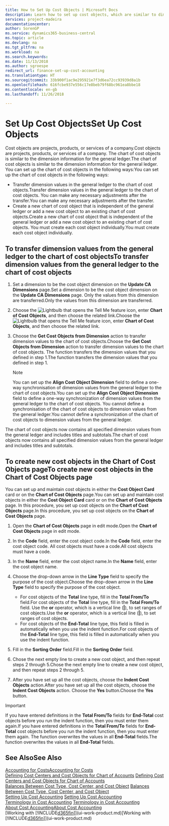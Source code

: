 ```yaml
---
title: How to Set Up Cost Objects | Microsoft Docs
description: Learn how to set up cost objects, which are similar to dimensions for the general ledger.
services: project-madeira
documentationcenter: 
author: SorenGP
ms.service: dynamics365-business-central
ms.topic: article
ms.devlang: na
ms.tgt_pltfrm: na
ms.workload: na
ms.search.keywords: 
ms.date: 11/13/2018
ms.author: sgroespe
redirect_url: finance-set-up-cost-accounting
ms.translationtype: HT
ms.sourcegitcommit: 33b900f1ac9e295921e7f3d6ea72cc93939d8a1b
ms.openlocfilehash: 616fcbe937e556c17e8beb79f68bc961ea8bbe18
ms.contentlocale: en-gb
ms.lasthandoff: 11/26/2018

---
```

# <a name="set-up-cost-objects"></a><span data-ttu-id="d26dd-103">Set Up Cost Objects</span><span class="sxs-lookup"><span data-stu-id="d26dd-103">Set Up Cost Objects</span></span>
<span data-ttu-id="d26dd-104">Cost objects are projects, products, or services of a company.</span><span class="sxs-lookup"><span data-stu-id="d26dd-104">Cost objects are projects, products, or services of a company.</span></span> <span data-ttu-id="d26dd-105">The chart of cost objects is similar to the dimension information for the general ledger.</span><span class="sxs-lookup"><span data-stu-id="d26dd-105">The chart of cost objects is similar to the dimension information for the general ledger.</span></span> <span data-ttu-id="d26dd-106">You can set up the chart of cost objects in the following ways:</span><span class="sxs-lookup"><span data-stu-id="d26dd-106">You can set up the chart of cost objects in the following ways:</span></span>  

* <span data-ttu-id="d26dd-107">Transfer dimension values in the general ledger to the chart of cost objects.</span><span class="sxs-lookup"><span data-stu-id="d26dd-107">Transfer dimension values in the general ledger to the chart of cost objects.</span></span> <span data-ttu-id="d26dd-108">You can make any necessary adjustments after the transfer.</span><span class="sxs-lookup"><span data-stu-id="d26dd-108">You can make any necessary adjustments after the transfer.</span></span>  
* <span data-ttu-id="d26dd-109">Create a new chart of cost object that is independent of the general ledger or add a new cost object to an existing chart of cost objects.</span><span class="sxs-lookup"><span data-stu-id="d26dd-109">Create a new chart of cost object that is independent of the general ledger or add a new cost object to an existing chart of cost objects.</span></span> <span data-ttu-id="d26dd-110">You must create each cost object individually.</span><span class="sxs-lookup"><span data-stu-id="d26dd-110">You must create each cost object individually.</span></span>  

## <a name="to-transfer-dimension-values-from-the-general-ledger-to-the-chart-of-cost-objects"></a><span data-ttu-id="d26dd-111">To transfer dimension values from the general ledger to the chart of cost objects</span><span class="sxs-lookup"><span data-stu-id="d26dd-111">To transfer dimension values from the general ledger to the chart of cost objects</span></span>  
1.  <span data-ttu-id="d26dd-112">Set a dimension to be the cost object dimension on the **Update CA Dimensions** page.</span><span class="sxs-lookup"><span data-stu-id="d26dd-112">Set a dimension to be the cost object dimension on the **Update CA Dimensions** page.</span></span> <span data-ttu-id="d26dd-113">Only the values from this dimension are transferred.</span><span class="sxs-lookup"><span data-stu-id="d26dd-113">Only the values from this dimension are transferred.</span></span>  
2.  <span data-ttu-id="d26dd-114">Choose the ![Lightbulb that opens the Tell Me feature](media/ui-search/search_small.png "Tell me what you want to do") icon, enter **Chart of Cost Objects**, and then choose the related link.</span><span class="sxs-lookup"><span data-stu-id="d26dd-114">Choose the ![Lightbulb that opens the Tell Me feature](media/ui-search/search_small.png "Tell me what you want to do") icon, enter **Chart of Cost Objects**, and then choose the related link.</span></span>  
3.  <span data-ttu-id="d26dd-115">Choose the **Get Cost Objects from Dimension** action to transfer dimension values to the chart of cost objects.</span><span class="sxs-lookup"><span data-stu-id="d26dd-115">Choose the **Get Cost Objects from Dimension** action to transfer dimension values to the chart of cost objects.</span></span> <span data-ttu-id="d26dd-116">The function transfers the dimension values that you defined in step 1.</span><span class="sxs-lookup"><span data-stu-id="d26dd-116">The function transfers the dimension values that you defined in step 1.</span></span>  

    > [!NOTE]  
    >  <span data-ttu-id="d26dd-117">You can set up the **Align Cost Object Dimension**  field to define a one-way synchronisation of dimension values from the general ledger to the chart of cost objects.</span><span class="sxs-lookup"><span data-stu-id="d26dd-117">You can set up the **Align Cost Object Dimension**  field to define a one-way synchronization of dimension values from the general ledger to the chart of cost objects.</span></span> <span data-ttu-id="d26dd-118">You cannot define a synchronisation of the chart of cost objects to dimension values from the general ledger.</span><span class="sxs-lookup"><span data-stu-id="d26dd-118">You cannot define a synchronization of the chart of cost objects to dimension values from the general ledger.</span></span>  

<span data-ttu-id="d26dd-119">The chart of cost objects now contains all specified dimension values from the general ledger and includes titles and subtotals.</span><span class="sxs-lookup"><span data-stu-id="d26dd-119">The chart of cost objects now contains all specified dimension values from the general ledger and includes titles and subtotals.</span></span>  

## <a name="to-create-new-cost-objects-in-the-chart-of-cost-objects-page"></a><span data-ttu-id="d26dd-120">To create new cost objects in the Chart of Cost Objects page</span><span class="sxs-lookup"><span data-stu-id="d26dd-120">To create new cost objects in the Chart of Cost Objects page</span></span>  
<span data-ttu-id="d26dd-121">You can set up and maintain cost objects in either the **Cost Object Card** card or on the **Chart of Cost Objects** page.</span><span class="sxs-lookup"><span data-stu-id="d26dd-121">You can set up and maintain cost objects in either the **Cost Object Card** card or on the **Chart of Cost Objects** page.</span></span> <span data-ttu-id="d26dd-122">In this procedure, you set up cost objects on the **Chart of Cost Objects** page.</span><span class="sxs-lookup"><span data-stu-id="d26dd-122">In this procedure, you set up cost objects on the **Chart of Cost Objects** page.</span></span>  

1.  <span data-ttu-id="d26dd-123">Open the **Chart of Cost Objects** page in edit mode.</span><span class="sxs-lookup"><span data-stu-id="d26dd-123">Open the **Chart of Cost Objects** page in edit mode.</span></span>  
2.  <span data-ttu-id="d26dd-124">In the **Code** field, enter the cost object code.</span><span class="sxs-lookup"><span data-stu-id="d26dd-124">In the **Code** field, enter the cost object code.</span></span> <span data-ttu-id="d26dd-125">All cost objects must have a code.</span><span class="sxs-lookup"><span data-stu-id="d26dd-125">All cost objects must have a code.</span></span>  
3.  <span data-ttu-id="d26dd-126">In the **Name** field, enter the cost object name.</span><span class="sxs-lookup"><span data-stu-id="d26dd-126">In the **Name** field, enter the cost object name.</span></span>  
4.  <span data-ttu-id="d26dd-127">Choose the drop-down arrow in the **Line Type** field to specify the purpose of the cost object.</span><span class="sxs-lookup"><span data-stu-id="d26dd-127">Choose the drop-down arrow in the **Line Type** field to specify the purpose of the cost object.</span></span>  

    * <span data-ttu-id="d26dd-128">For cost objects of the **Total** line type, fill in the **Total From/To** field.</span><span class="sxs-lookup"><span data-stu-id="d26dd-128">For cost objects of the **Total** line type, fill in the **Total From/To** field.</span></span> <span data-ttu-id="d26dd-129">Use the **or** operator, which is a vertical line (**&#124;**), to set ranges of cost objects.</span><span class="sxs-lookup"><span data-stu-id="d26dd-129">Use the **or** operator, which is a vertical line (**&#124;**), to set ranges of cost objects.</span></span>  
    * <span data-ttu-id="d26dd-130">For cost objects of the **End-Total** line type, this field is filled in automatically when you use  the indent function.</span><span class="sxs-lookup"><span data-stu-id="d26dd-130">For cost objects of the **End-Total** line type, this field is filled in automatically when you use  the indent function.</span></span>  
5.  <span data-ttu-id="d26dd-131">Fill in the **Sorting Order** field.</span><span class="sxs-lookup"><span data-stu-id="d26dd-131">Fill in the **Sorting Order** field.</span></span>  
6.  <span data-ttu-id="d26dd-132">Chose the next empty line to create a new cost object, and then repeat steps 2 through 5.</span><span class="sxs-lookup"><span data-stu-id="d26dd-132">Chose the next empty line to create a new cost object, and then repeat steps 2 through 5.</span></span>  
7.  <span data-ttu-id="d26dd-133">After you have set up all the cost objects, choose the **Indent Cost Objects** action.</span><span class="sxs-lookup"><span data-stu-id="d26dd-133">After you have set up all the cost objects, choose the **Indent Cost Objects** action.</span></span> <span data-ttu-id="d26dd-134">Choose the **Yes** button.</span><span class="sxs-lookup"><span data-stu-id="d26dd-134">Choose the **Yes** button.</span></span>  

> [!IMPORTANT]  
>  <span data-ttu-id="d26dd-135">If you have entered definitions in the **Total From/To** fields for **End-Total** cost objects before you run the indent function, then you must enter them again.</span><span class="sxs-lookup"><span data-stu-id="d26dd-135">If you have entered definitions in the **Total From/To** fields for **End-Total** cost objects before you run the indent function, then you must enter them again.</span></span> <span data-ttu-id="d26dd-136">The function overwrites the values in all **End-Total** fields.</span><span class="sxs-lookup"><span data-stu-id="d26dd-136">The function overwrites the values in all **End-Total** fields.</span></span>  

## <a name="see-also"></a><span data-ttu-id="d26dd-137">See Also</span><span class="sxs-lookup"><span data-stu-id="d26dd-137">See Also</span></span>  
[<span data-ttu-id="d26dd-138">Accounting for Costs</span><span class="sxs-lookup"><span data-stu-id="d26dd-138">Accounting for Costs</span></span>](finance-manage-cost-accounting.md)  
<span data-ttu-id="d26dd-139">[Defining Cost Centers and Cost Objects for Chart of Accounts](finance-defining-cost-centers-and-cost-objects-for-chart-of-accounts.md) </span><span class="sxs-lookup"><span data-stu-id="d26dd-139">[Defining Cost Centers and Cost Objects for Chart of Accounts](finance-defining-cost-centers-and-cost-objects-for-chart-of-accounts.md) </span></span>  
<span data-ttu-id="d26dd-140">[Balances Between Cost Type, Cost Center, and Cost Object](finance-balances-between-cost-type-cost-center-and-cost-object.md) </span><span class="sxs-lookup"><span data-stu-id="d26dd-140">[Balances Between Cost Type, Cost Center, and Cost Object](finance-balances-between-cost-type-cost-center-and-cost-object.md) </span></span>  
<span data-ttu-id="d26dd-141">[Setting Up Cost Accounting](finance-set-up-cost-accounting.md) </span><span class="sxs-lookup"><span data-stu-id="d26dd-141">[Setting Up Cost Accounting](finance-set-up-cost-accounting.md) </span></span>  
<span data-ttu-id="d26dd-142">[Terminology in Cost Accounting](finance-terminology-in-cost-accounting.md) </span><span class="sxs-lookup"><span data-stu-id="d26dd-142">[Terminology in Cost Accounting](finance-terminology-in-cost-accounting.md) </span></span>  
[<span data-ttu-id="d26dd-143">About Cost Accounting</span><span class="sxs-lookup"><span data-stu-id="d26dd-143">About Cost Accounting</span></span>](finance-about-cost-accounting.md)  
<span data-ttu-id="d26dd-144">[Working with [!INCLUDE[d365fin](includes/d365fin_md.md)]](ui-work-product.md)</span><span class="sxs-lookup"><span data-stu-id="d26dd-144">[Working with [!INCLUDE[d365fin](includes/d365fin_md.md)]](ui-work-product.md)</span></span>

